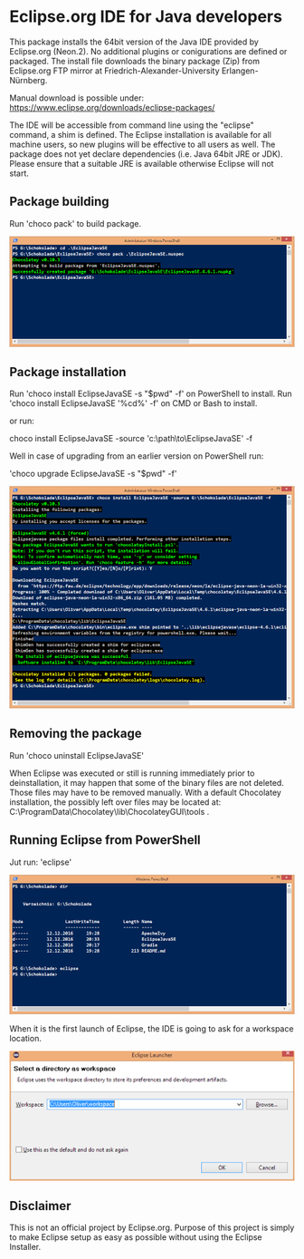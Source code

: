 # Eclipse.org IDE for Java developers

This package installs the 64bit version of the Java IDE provided by Eclipse.org (Neon.2). 
No additional plugins or conigurations are defined or packaged. The install file downloads the binary package (Zip) from Eclipse.org FTP mirror at Friedrich-Alexander-University Erlangen-Nürnberg.


Manual download is possible under: https://www.eclipse.org/downloads/eclipse-packages/


The IDE will be accessible from command line using the "eclipse" command, a shim is defined. The Eclipse installation is available for all machine users, so new plugins will be effective to all users as well.
The package does not yet declare dependencies (i.e. Java 64bit JRE or JDK). Please ensure that a suitable JRE is available otherwise Eclipse will not start.

## Package building

Run 'choco pack' to build package.

![Demo on CLI](https://github.com/Oliver-Loeffler/Schokolade/blob/master/EclipseJavaSE/pages/01_Pack.png)

## Package installation

Run 'choco install EclipseJavaSE -s "$pwd" -f' on PowerShell to install.
Run 'choco install EclipseJavaSE '%cd%' -f' on CMD or Bash to install.

or run:

choco install EclipseJavaSE -source 'c:\path\to\EclipseJavaSE\' -f

Well in case of upgrading from an earlier version on PowerShell run:

'choco upgrade EclipseJavaSE -s "$pwd" -f'

![Demo on CLI](https://github.com/Oliver-Loeffler/Schokolade/blob/master/EclipseJavaSE/pages/02_Install.png)

## Removing the package

Run 'choco uninstall EclipseJavaSE'

When Eclipse was executed or still is running immediately prior to deinstallation,
it may happen that some of the binary files are not deleted. Those files may have to be removed manually.
With a default Chocolatey installation, the possibly left over files may be located at: C:\ProgramData\Chocolatey\lib\ChocolateyGUI\tools .

## Running Eclipse from PowerShell

Jut run: 'eclipse'

![Demo on CLI](https://github.com/Oliver-Loeffler/Schokolade/blob/master/EclipseJavaSE/pages/03_Launch.png)

When it is the first launch of Eclipse, the IDE is going to ask for a workspace location. 

![Demo on CLI](https://github.com/Oliver-Loeffler/Schokolade/blob/master/EclipseJavaSE/pages/04_Started.png)

## Disclaimer

This is not an official project by Eclipse.org.
Purpose of this project is simply to make Eclipse setup as easy as possible without using the Eclipse Installer.
